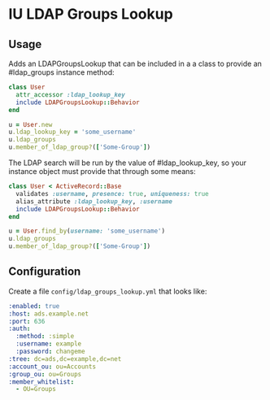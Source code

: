 # IU LDAP Groups Lookup

## Usage

Adds an LDAPGroupsLookup that can be included in a a class to provide an #ldap_groups instance method:

```ruby
class User
  attr_accessor :ldap_lookup_key
  include LDAPGroupsLookup::Behavior
end

u = User.new
u.ldap_lookup_key = 'some_username'
u.ldap_groups
u.member_of_ldap_group?(['Some-Group'])
```

The LDAP search will be run by the value of #ldap_lookup_key, so your instance object must provide that through some means:

```ruby
class User < ActiveRecord::Base
  validates :username, presence: true, uniqueness: true
  alias_attribute :ldap_lookup_key, :username
  include LDAPGroupsLookup::Behavior
end

u = User.find_by(username: 'some_username')
u.ldap_groups
u.member_of_ldap_group?(['Some-Group'])
```

## Configuration

Create a file `config/ldap_groups_lookup.yml` that looks like:

```yaml
:enabled: true
:host: ads.example.net
:port: 636
:auth:
  :method: :simple
  :username: example
  :password: changeme
:tree: dc=ads,dc=example,dc=net
:account_ou: ou=Accounts
:group_ou: ou=Groups
:member_whitelist:
  - OU=Groups
```